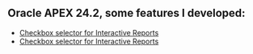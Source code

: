 ## Oracle APEX 24.2, some features I developed:
- <a href="https://github.com/andreiluizf/oracleapex/blob/main/checkbox_on_ir.md#how-to-make-a-checkbox-selector-for-interactive-reports--on-oracle-apex-242">Checkbox selector for Interactive Reports</a>
- [Checkbox selector for Interactive Reports](https://github.com/andreiluizf/oracleapex/blob/main/setState_documentation.md)
